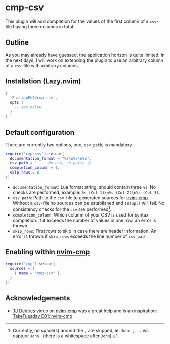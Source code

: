 # cmp-csv

This plugin will add completion for the values of the first column of a `csv`-file having three columns in total.

## Outline
As you may already have guessed, the application horizon is quite limited. In the next days, I will work on extending the plugin to use an arbitrary column of a `csv`-file with arbitrary columns.

## Installation (Lazy.nvim)
```lua
{
  'PhilippFeO/cmp-csv',
  opts {
    -- see below
  }
}
```

## Default configuration
There are currently two options, one, `csv_path`, is mandatory.
```lua
require('cmp-csv').setup({
  documentation_format = "%s\n%s\n%s",
  csv_path = '' -- No csv, no party 😞
  completion_column = 1,
  skip_rows = 0
})
```
- `documentation_format`: Lua format string, should contain three `%s`. No checks are performed, example: `%s (Col 1)\n%s (Col 2)\n%s (Col 3)`.
- `csv_path`: Path to the `csv`-file to generated sources for [nvim-cmp](https://github.com/hrsh7th/nvim-cmp). Without a `csv`-file no sources can be established and `setup()` will fail. No consistency checks for the `csv` are performed[^1]. 
- `completion_column`: Which column of your CSV is used for syntax completion. If it exceeds the number of values in one row, an error is thrown.
- `skip_rows`: First rows to skip in case there are header information. An error is thrown if `skip_rows` exceeds the line number of `csv_path`.

## Enabling within [nvim-cmp](https://github.com/hrsh7th/nvim-cmp)
```lua
require("cmp").setup({
  sources = {
    { name = "cmp-csv" },
  }
})
```

## Acknowledgements
- [TJ DeVires](https://github.com/tjdevries) video on [nvim-cmp](https://github.com/hrsh7th/nvim-cmp) was a great help and is an inspiration: [TakeTuesday E01: nvim-cmp](https://www.youtube.com/watch?v=_DnmphIwnjo)

[^1]: Currently, no space(s) around the `,` are skipped, ie. `John ,...` will capture `John ` (there is a whitespace after `John`).
